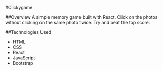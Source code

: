 #Clickygame

##Overview
A simple memory game built with React. Click on the photos without clicking on the same photo twice. Try and beat the top score.

##Technologies Used
- HTML
- CSS
- React
- JavaScript
- Bootstrap
